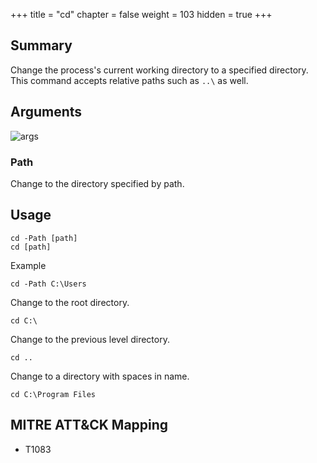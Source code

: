 +++
title = "cd"
chapter = false
weight = 103
hidden = true
+++

## Summary
Change the process's current working directory to a specified directory. This command accepts relative paths such as `..\` as well.

## Arguments

![args](../images/cd.png)

### Path
Change to the directory specified by path.

## Usage
```
cd -Path [path]
cd [path]
```
Example
```
cd -Path C:\Users
```
Change to the root directory.
```
cd C:\
```
Change to the previous level directory.
```
cd ..
```
Change to a directory with spaces in name.
```
cd C:\Program Files
```

## MITRE ATT&CK Mapping

- T1083